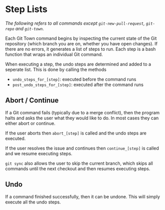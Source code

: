 # Step Lists

_The following refers to all commands except `git-new-pull-request`, `git-repo` and `git-town`._

Each Git Town command begins by inspecting the current state of the Git repository
(which branch you are on, whether you have open changes).
If there are no errors, it generates a list of steps to run.
Each step is a bash function that wraps an individual Git command.

When executing a step, the undo steps are determined and added to a seperate list.
This is done by calling the methods
* `undo_steps_for_[step]`: executed before the command runs
* `post_undo_steps_for_[step]`: executed after the command runs


## Abort / Continue

If a Git command fails (typically due to a merge conflict), then the program halts
and asks the user what they would like to do. In most cases they can either abort or continue.

If the user aborts then `abort_[step]` is called and the undo steps are executed.

If the user resolves the issue and continues then `continue_[step]` is called
and we resume executing steps.

`git sync` also allows the user to skip the current branch,
which skips all commands until the next checkout and then resumes executing steps.


## Undo

If a command finished successfully, then it can be undone.
This will simply execute all the undo steps.
